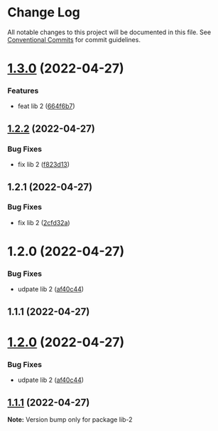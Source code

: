 # Change Log

All notable changes to this project will be documented in this file.
See [Conventional Commits](https://conventionalcommits.org) for commit guidelines.

# [1.3.0](https://github.com/aliaksei-yarmash/lerna-repo/compare/lib-2@1.2.2...lib-2@1.3.0) (2022-04-27)


### Features

* feat lib 2 ([664f6b7](https://github.com/aliaksei-yarmash/lerna-repo/commit/664f6b7df93e18bfdbeef542af15013e112054d1))





## [1.2.2](https://github.com/aliaksei-yarmash/lerna-repo/compare/lib-2@1.2.1...lib-2@1.2.2) (2022-04-27)


### Bug Fixes

* fix lib 2 ([f823d13](https://github.com/aliaksei-yarmash/lerna-repo/commit/f823d1309a7cdcf8cdd588d25f114074b584f566))





## 1.2.1 (2022-04-27)


### Bug Fixes

* fix lib 2 ([2cfd32a](https://github.com/aliaksei-yarmash/lerna-repo/commit/2cfd32ad9727acebcbadf158817a410de5639ff5))



# 1.2.0 (2022-04-27)


### Bug Fixes

* udpate lib 2 ([af40c44](https://github.com/aliaksei-yarmash/lerna-repo/commit/af40c44c35e1c7143dcef8462db8a2f36cbe7759))



## 1.1.1 (2022-04-27)





# [1.2.0](https://github.com/aliaksei-yarmash/lerna-repo/compare/v1.1.1...v1.2.0) (2022-04-27)


### Bug Fixes

* udpate lib 2 ([af40c44](https://github.com/aliaksei-yarmash/lerna-repo/commit/af40c44c35e1c7143dcef8462db8a2f36cbe7759))





## [1.1.1](https://github.com/aliaksei-yarmash/lerna-repo/compare/v1.1.0...v1.1.1) (2022-04-27)

**Note:** Version bump only for package lib-2
